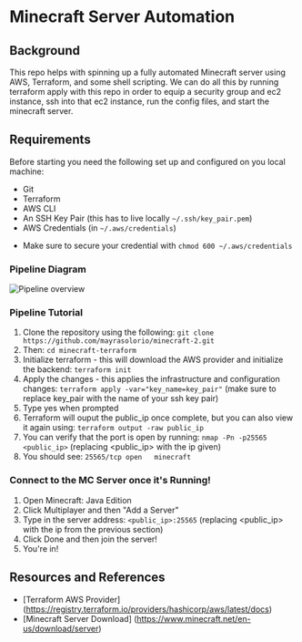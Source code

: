 # Minecraft Server Automation

## Background
This repo helps with spinning up a fully automated Minecraft server using AWS, Terraform, and some shell scripting. We can do all this by running terraform apply with this repo in order to equip a security group and ec2 instance, ssh into that ec2 instance, run the config files, and start the minecraft server.

## Requirements
Before starting you need the following set up and configured on you local machine:
- Git
- Terraform
- AWS CLI
- An SSH Key Pair (this has to live locally `~/.ssh/key_pair.pem`)  
- AWS Credentials (in `~/.aws/credentials`)
* Make sure to secure your credential with `chmod 600 ~/.aws/credentials`

### Pipeline Diagram
![Pipeline overview](images/pipeline-diagram)

### Pipeline Tutorial
1. Clone the repository using the following:
   ` git clone https://github.com/mayrasolorio/minecraft-2.git `
3. Then:
   `cd minecraft-terraform`
5. Initialize terraform - this will download the AWS provider and initialize the backend:
   `terraform init`
7. Apply the changes - this applies the infrastructure and configuration changes:
   `terraform apply -var="key_name=key_pair"`
   (make sure to replace key_pair with the name of your ssh key pair)
10. Type yes when prompted
11. Terraform will ouput the public_ip once complete, but you can also view it again using:
    `terraform output -raw public_ip`
13. You can verify that the port is open by running:
    `nmap -Pn -p25565 <public_ip>` (replacing <public_ip> with the ip given)
15. You should see:
    `25565/tcp open   minecraft`


### Connect to the MC Server once it's Running!
1. Open Minecraft: Java Edition
2. Click Multiplayer and then "Add a Server"
3. Type in the server address:
   `<public_ip>:25565` (replacing <public_ip> with the ip from the previous section)
4. Click Done and then join the server!
5. You're in!



## Resources and References
- [Terraform AWS Provider] (https://registry.terraform.io/providers/hashicorp/aws/latest/docs)
- [Minecraft Server Download] (https://www.minecraft.net/en-us/download/server)
